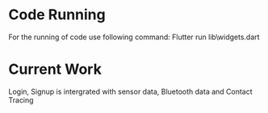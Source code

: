 # Code Running #

For the running of code use following command: Flutter run lib\widgets.dart

# Current Work #

Login, Signup is intergrated with sensor data, Bluetooth data and Contact Tracing
